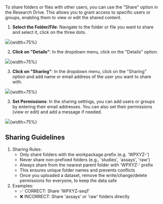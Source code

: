 To share folders or files with other users, you can use the "Share" option in the Research Drive. This allows you to grant access to specific users or groups, enabling them to view or edit the shared content.

1. **Select the Folder/File**: Navigate to the folder or file you want to share and select it, click on the three dots.

![](../img/rd-sharing01.png){width=75%}

2. **Click on "Details"**: In the dropdown menu, click on the "Details" option.

![](../img/rd-sharing02.png){width=75%}

3. **Click on "Sharing"**: In the dropdown menu, click on the "Sharing" option and add name or email address of the user you want to share with.

![](../img/rd-sharing03.png){width=75%}

3. **Set Permissions**: In the sharing settings, you can add users or groups by entering their email addresses. You can also set their permissions (view or edit) and add a message if needed.

![](../img/rd-sharing04.png){width=75%}

## Sharing Guidelines
1. Sharing Rules:
    - Only share folders with the workpackage prefix (e.g. 'WPXYZ-')
    - Never share non-prefixed folders (e.g., 'studies', 'assays', 'raw')
    - Always share from the nearest parent folder with 'WPXYZ-' prefix
    - This ensures unique folder names and prevents conflicts
    - Once you uploaded a dataset, remove the write/change/delete permissions for everyone, to keep the data safe
2. Examples:
    - ✅ CORRECT: Share 'WPXYZ-seq1'
    - ❌ INCORRECT: Share 'assays' or 'raw' folders directly
